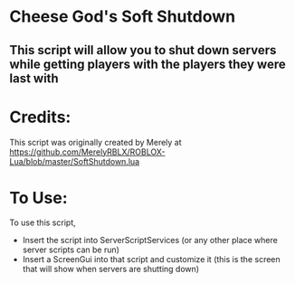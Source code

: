 # Cheese God's Soft Shutdown
## This script will allow you to shut down servers while getting players with the players they were last with

# Credits:
This script was originally created by Merely at https://github.com/MerelyRBLX/ROBLOX-Lua/blob/master/SoftShutdown.lua
# To Use:
To use this script,
* Insert the script into ServerScriptServices (or any other place where server scripts can be run)
* Insert a ScreenGui into that script and customize it (this is the screen that will show when servers are shutting down)
